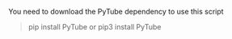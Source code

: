You need to download the PyTube dependency to use this script

> pip install PyTube
or
> pip3 install PyTube
